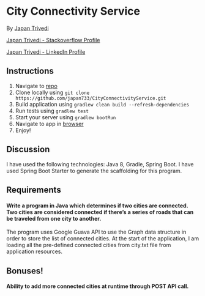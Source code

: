 # City Connectivity Service

By [Japan Trivedi](mailto:japan.trivedi@hotmail.com)

[Japan Trivedi - Stackoverflow Profile](https://stackoverflow.com/users/story/944108)

[Japan Trivedi - LinkedIn Profile](https://www.linkedin.com/in/japantrivedi)

## Instructions

1. Navigate to [repo](https://github.com/japan733/CityConnectivityService)
2. Clone locally using
 `git clone https://github.com/japan733/CityConnectivityService.git`
3. Build application using `gradlew clean build --refresh-dependencies`
4. Run tests using `gradlew test`
5. Start your server using `gradlew bootRun`
6. Navigate to app in [browser](http://localhost:8080/swagger-ui.html)
7. Enjoy!

## Discussion

I have used the following technologies: Java 8, Gradle, Spring Boot.
I have used Spring Boot Starter to generate the scaffolding for this program.

## Requirements

#### Write a program in Java which determines if two cities are connected. Two cities are considered connected if there’s a series of roads that can be traveled from one city to another.

The program uses Google Guava API to use the Graph data structure in order to store the list of connected cities.
At the start of the application, I am loading all the pre-defined connected cities from city.txt file from application resources.

## Bonuses!

#### Ability to add more connected cities at runtime through POST API call.
